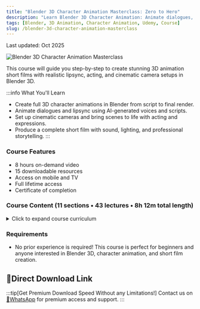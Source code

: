 ```yaml
---
title: "Blender 3D Character Animation Masterclass: Zero to Hero"
description: "Learn Blender 3D Character Animation: Animate dialogues, lipsync, acting & cinematic scenes to create a complete short film."
tags: [Blender, 3D Animation, Character Animation, Udemy, Course]
slug: /blender-3d-character-animation-masterclass
---
```


Last updated: Oct 2025

![Blender 3D Character Animation Masterclass](https://img-c.udemycdn.com/course/750x422/6845835_64a5.jpg)

This course will guide you step-by-step to create stunning 3D animation short films with realistic lipsync, acting, and cinematic camera setups in Blender 3D.

:::info What You'll Learn
- Create full 3D character animations in Blender from script to final render.
- Animate dialogues and lipsync using AI-generated voices and scripts.
- Set up cinematic cameras and bring scenes to life with acting and expressions.
- Produce a complete short film with sound, lighting, and professional storytelling.
:::

### Course Features

- 8 hours on-demand video
- 15 downloadable resources
- Access on mobile and TV
- Full lifetime access
- Certificate of completion

### Course Content (11 sections • 43 lectures • 8h 12m total length)

<details>
<summary>Click to expand course curriculum</summary>

- **Introduction (1 lecture • 1min):** Final Short Story
- **Blender Basics (6 lectures • 31min):** How to download, important settings, basic UI, mesh operations, viewports.
- **Script and TTS voice (2 lectures • 16min):** Scripting and using AI for text-to-speech.
- **Setting up of the Scene (1 lecture • 15min):** Importing a pre-made coffee shop.
- **Basics of Animation (3 lectures • 27min):** Animation UI, basic concepts, camera concepts.
- **Preparing the Characters (5 lectures • 53min):** Character introduction, basic animation, addon installation, lipsync preparation.
- **Animation of the Characters (8 lectures • 1hr 49min):** Sitting animation, interaction with props, animating conversations.
- **Character Animation of Boy and Girl (10 lectures • 2hr 20min):** Detailed character acting and interaction scenes.
- **Animation of Background Characters (3 lectures • 36min):** Adding and animating background characters using Mixamo.
- **Camera Animation (2 lectures • 38min):** Adding and finalizing camera movements.
- **And 1 more section...**

</details>

### Requirements

- No prior experience is required! This course is perfect for beginners and anyone interested in Blender 3D, character animation, and short film creation.

## 🚀Direct Download Link
:::tip[Get Premium Download Speed Without any Limitations!]
Contact us on [💬WhatsApp](https://wa.me/+8613237610083) for premium  access and support.
:::
